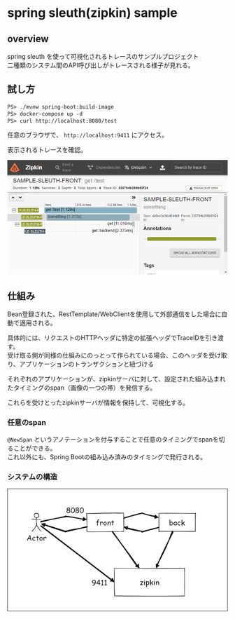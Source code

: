 # spring sleuth(zipkin) sample

## overview

spring sleuth を使って可視化されるトレースのサンプルプロジェクト  
二種類のシステム間のAPI呼び出しがトレースされる様子が見れる。

## 試し方

``` PS
PS> ./mvnw spring-boot:build-image
PS> docker-compose up -d
PS> curl http://localhost:8080/test
```

任意のブラウザで、 `http://localhost:9411` にアクセス。

表示されるトレースを確認。

![](./dev/img/trace-screen.png)

## 仕組み

Bean登録された、RestTemplate/WebClientを使用して外部通信をした場合に自動で適用される。  

具体的には、リクエストのHTTPヘッダに特定の拡張ヘッダでTraceIDを引き渡す。  
受け取る側が同様の仕組みにのっとって作られている場合、このヘッダを受け取り、アプリケーションのトランザクションと紐づける

それぞれのアプリケーションが、zipkinサーバに対して、設定された組み込まれたタイミングのspan（画像の一つの帯）を発信する。

これらを受けとったzipkinサーバが情報を保持して、可視化する。

### 任意のspan

`@NewSpan` というアノテーションを付与することで任意のタイミングでspanを切ることができる。  
これ以外にも、Spring Bootの組み込み済みのタイミングで発行される。

### システムの構造

![](./dev/img/system-overview.drawio.png)
